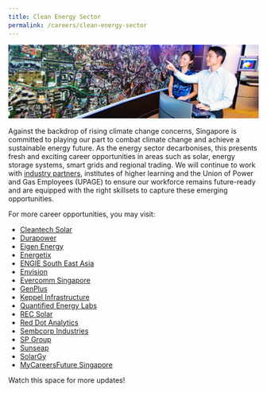 ```yaml
---
title: Clean Energy Sector
permalink: /careers/clean-energy-sector
---
```

<img src="/images/about/Industry_sub.jpg" /><br/>

Against the backdrop of rising climate change concerns, Singapore is committed to playing our part to combat climate change and achieve a sustainable energy future. As the energy sector decarbonises, this presents fresh and exciting career opportunities in areas such as solar, energy storage systems, smart grids and regional trading. We will continue to work with <a href="https://www.poweringlives.gov.sg/about/industry-partners/city-energy/" target="_blank">industry partners</a>, institutes of higher learning and the Union of Power and Gas Employees (UPAGE) to ensure our workforce remains future-ready and are equipped with the right skillsets to capture these emerging opportunities.

For more career opportunities, you may visit:

* <a href="https://cleantechsolar.com/contact/careers/">Cleantech Solar</a>
* <a href="https://www.durapowerbattery.com/career/">Durapower</a>
* <a href="https://www.linkedin.com/company/eigenenergy/">Eigen Energy</a>
* <a href="https://www.energetix.sg/careers.html">Energetix</a>
* <a href="https://www.engie-sea.com/careers">ENGIE South East Asia</a>
* <a href="https://sg.linkedin.com/company/envision-group-digital">Envision</a>
* <a href="https://www.evercomm.com.sg/people.html#join-us">Evercomm Singapore</a>
* <a href="https://sg.linkedin.com/company/genplus-energy">GenPlus</a>
* <a href="https://www.kepinfra.com/en/careers/">Keppel Infrastructure</a>
* <a href="https://sg.linkedin.com/company/qe-labs">Quantified Energy Labs</a>
* <a href="https://www.recgroup.com/en/green-your-career">REC Solar</a>
* <a href="https://www.rda.ai/careers/">Red Dot Analytics</a>
* <a href="https://www.sembcorp.com/en/careers">Sembcorp Industries</a>
* <a href="https://sg.linkedin.com/company/singapore-power-ltd">SP Group</a>
* <a href="https://sg.linkedin.com/company/sunseap">Sunseap</a>
* <a href="http://solargy.com.sg/new/index.php?route=news/ncategory&ncat=59_65">SolarGy</a>
* <a href="https://www.mycareersfuture.gov.sg/search?search=Clean%20Energy&sortBy=relevancy&page=0">MyCareersFuture Singapore</a>

Watch this space for more updates!
